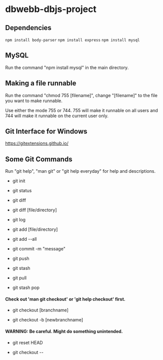 # dbwebb-dbjs-project

## Dependencies
`npm install body-parser`
`npm install express`
`npm install mysql`

## MySQL

Run the command "npm install mysql" in the main directory.

## Making a file runnable

Run the command "chmod 755 [filename]", change "[filename]" to the file you want to make runnable.

Use either the mode 755 or 744. 755 will make it runnable on all users and 744 will make it runnable on the current user only.

## Git Interface for Windows

https://gitextensions.github.io/

## Some Git Commands

Run "git help", "man git" or "git help everyday" for help and descriptions.

- git init

- git status

- git diff

- git diff [file/directory]

- git log

- git add [file/directory]

- git add --all

- git commit -m "message"

- git push

- git stash

- git pull

- git stash pop

#### Check out 'man git checkout' or 'git help checkout' first.

- git checkout [branchname]

- git checkout -b [newbranchname]

#### WARNING: Be careful. Might do something unintended.

- git reset HEAD

- git checkout --
